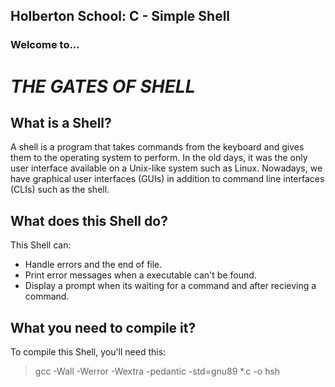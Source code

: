 ## Holberton School: C - Simple Shell
### Welcome to...
# _THE GATES OF SHELL_

## What is a Shell?
 A shell is a program that takes commands from the keyboard
and gives them to the operating system to perform. In the old days,
it was the only user interface available on a Unix-like system such
as Linux. Nowadays, we have graphical user interfaces (GUIs) in
addition to command line interfaces (CLIs) such as the shell.

## What does this Shell do?
This Shell can:
- Handle errors and the end of file.
- Print error messages when a executable can't be found.
- Display a prompt when its waiting for a command and after
recieving a command.

## What you need to compile it?
To compile this Shell, you'll need this:
> gcc -Wall -Werror -Wextra -pedantic -std=gnu89 *.c -o hsh



